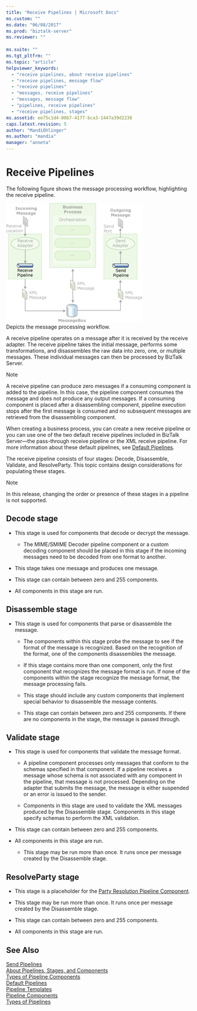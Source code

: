 ```yaml
---
title: "Receive Pipelines | Microsoft Docs"
ms.custom: ""
ms.date: "06/08/2017"
ms.prod: "biztalk-server"
ms.reviewer: ""

ms.suite: ""
ms.tgt_pltfrm: ""
ms.topic: "article"
helpviewer_keywords: 
  - "receive pipelines, about receive pipelines"
  - "receive pipelines, message flow"
  - "receive pipelines"
  - "messages, receive pipelines"
  - "messages, message flow"
  - "pipelines, receive pipelines"
  - "receive pipelines, stages"
ms.assetid: ee75c1d4-00b7-4177-bca3-1447a39d2238
caps.latest.revision: 5
author: "MandiOhlinger"
ms.author: "mandia"
manager: "anneta"
---
```

# Receive Pipelines
The following figure shows the message processing workflow, highlighting the receive pipeline.  
  
 ![Diagram of the message processing workflow.](../core/media/ebiz-dev-busprcsb.gif "ebiz_dev_busprcsb")  
Depicts the message processing workflow.  
  
 A receive pipeline operates on a message after it is received by the receive adapter. The receive pipeline takes the initial message, performs some transformations, and disassembles the raw data into zero, one, or multiple messages. These individual messages can then be processed by BizTalk Server.  
  
> [!NOTE]
>  A receive pipeline can produce zero messages if a consuming component is added to the pipeline. In this case, the pipeline component consumes the message and does not produce any output messages. If a consuming component is placed after a disassembling component, pipeline execution stops after the first message is consumed and no subsequent messages are retrieved from the disassembling component.  
  
 When creating a business process, you can create a new receive pipeline or you can use one of the two default receive pipelines included in BizTalk Server—the pass-through receive pipeline or the XML receive pipeline. For more information about these default pipelines, see [Default Pipelines](../core/default-pipelines.md).  
  
 The receive pipeline consists of four stages: Decode, Disassemble, Validate, and ResolveParty. This topic contains design considerations for populating these stages.  
  
> [!NOTE]
>  In this release, changing the order or presence of these stages in a pipeline is not supported.  
  
## Decode stage  
  
-   This stage is used for components that decode or decrypt the message.  
  
    -   The MIME/SMIME Decoder pipeline component or a custom decoding component should be placed in this stage if the incoming messages need to be decoded from one format to another.  
  
-   This stage takes one message and produces one message.  
  
-   This stage can contain between zero and 255 components.  
  
-   All components in this stage are run.  
  
## Disassemble stage  
  
-   This stage is used for components that parse or disassemble the message.  
  
    -   The components within this stage probe the message to see if the format of the message is recognized. Based on the recognition of the format, one of the components disassembles the message.  
  
    -   If this stage contains more than one component, only the first component that recognizes the message format is run. If none of the components within the stage recognize the message format, the message processing fails.  
  
    -   This stage should include any custom components that implement special behavior to disassemble the message contents.  
  
    -   This stage can contain between zero and 255 components. If there are no components in the stage, the message is passed through.  
  
## Validate stage  
  
-   This stage is used for components that validate the message format.  
  
    -   A pipeline component processes only messages that conform to the schemas specified in that component. If a pipeline receives a message whose schema is not associated with any component in the pipeline, that message is not processed. Depending on the adapter that submits the message, the message is either suspended or an error is issued to the sender.  
  
    -   Components in this stage are used to validate the XML messages produced by the Disassemble stage. Components in this stage specify schemas to perform the XML validation.  
  
-   This stage can contain between zero and 255 components.  
  
-   All components in this stage are run.  
  
    -   This stage may be run more than once. It runs once per message created by the Disassemble stage.  
  
## ResolveParty stage  
  
-   This stage is a placeholder for the [Party Resolution Pipeline Component](../core/party-resolution-pipeline-component.md).  
  
-   This stage may be run more than once. It runs once per message created by the Disassemble stage.  
  
-   This stage can contain between zero and 255 components.  
  
-   All components in this stage are run.  
  
## See Also  
 [Send Pipelines](../core/send-pipelines.md)   
 [About Pipelines, Stages, and Components](../core/about-pipelines-stages-and-components.md)   
 [Types of Pipeline Components](../core/types-of-pipeline-components.md)   
 [Default Pipelines](../core/default-pipelines.md)   
 [Pipeline Templates](../core/pipeline-templates.md)   
 [Pipeline Components](../core/pipeline-components.md)   
 [Types of Pipelines](../core/types-of-pipelines.md)